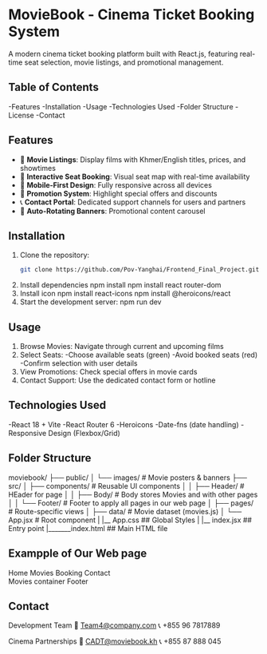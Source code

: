 # MovieBook - Cinema Ticket Booking System


A modern cinema ticket booking platform built with React.js, featuring real-time seat selection, movie listings, and promotional management.

## Table of Contents
-Features
-Installation
-Usage
-Technologies Used
-Folder Structure
-License
-Contact
## Features
- 🎥 **Movie Listings**: Display films with Khmer/English titles, prices, and showtimes
- 💺 **Interactive Seat Booking**: Visual seat map with real-time availability
- 📱 **Mobile-First Design**: Fully responsive across all devices
- 🎫 **Promotion System**: Highlight special offers and discounts
- 📞 **Contact Portal**: Dedicated support channels for users and partners
- 🔄 **Auto-Rotating Banners**: Promotional content carousel

## Installation
1. Clone the repository:
   ```bash
   git clone https://github.com/Pov-Yanghai/Frontend_Final_Project.git
2. Install dependencies
   npm install
   npm install react router-dom 
4. Install icon
   npm install react-icons
   npm install @heroicons/react
5. Start the development server:
   npm run dev
   
## Usage
  1. Browse Movies: Navigate through current and upcoming films
  2. Select Seats:
    -Choose available seats (green)
    -Avoid booked seats (red)
    -Confirm selection with user details
  3. View Promotions: Check special offers in movie cards
  4. Contact Support: Use the dedicated contact form or hotline
## Technologies Used
  -React 18 + Vite
  -React Router 6
  -Heroicons
  -Date-fns (date handling)
  -Responsive Design (Flexbox/Grid)
## Folder Structure
moviebook/
├── public/
│   └── images/           # Movie posters & banners
├── src/
│   ├── components/       # Reusable UI components
│   │   ├── Header/      # HEader for page
│   │   ├── Body/        # Body stores Movies and with other pages 
│   │   └── Footer/       # Footer to apply all pages in our web page 
│   ├── pages/            # Route-specific views
│   ├── data/             # Movie dataset (movies.js)
│   └── App.jsx           # Root component
|   |__ App.css         ## Global Styles
|   |__ index.jsx     ## Entry point
|_______index.html     ## Main HTML file 

## Exampple of Our Web page   
 Home	   Movies    Booking	   Contact  
       Movies container 
          Footer 

## Contact
 Development Team
📧 Team4@company.com
📞 +855 96 7817889

Cinema Partnerships
📧 CADT@moviebook.kh
📞 +855 87 888 045
